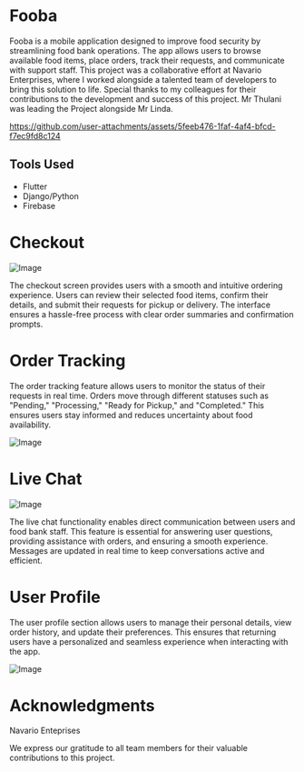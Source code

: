 # Fooba
Fooba is a mobile application designed to improve food security by streamlining food bank operations. The app allows users to browse available food items, place orders, track their requests, and communicate with support staff. This project was a collaborative effort at Navario Enterprises, where I worked alongside a talented team of developers to bring this solution to life. Special thanks to my colleagues for their contributions to the development and success of this project. Mr Thulani was leading the Project alongside Mr Linda. 

https://github.com/user-attachments/assets/5feeb476-1faf-4af4-bfcd-f7ec9fd8c124

## Tools Used
- Flutter
- Django/Python
- Firebase

# Checkout

![Image](https://github.com/user-attachments/assets/afd5b344-2998-46b3-81cc-e44d00602dcc)

The checkout screen provides users with a smooth and intuitive ordering experience. Users can review their selected food items, confirm their details, and submit their requests for pickup or delivery. The interface ensures a hassle-free process with clear order summaries and confirmation prompts.


# Order Tracking

The order tracking feature allows users to monitor the status of their requests in real time. Orders move through different statuses such as "Pending," "Processing," "Ready for Pickup," and "Completed." This ensures users stay informed and reduces uncertainty about food availability.

![Image](https://github.com/user-attachments/assets/afc9fc5b-d0a8-40fd-bf92-9fe839e4d540)


# Live Chat 

![Image](https://github.com/user-attachments/assets/3c8bbef1-a22a-4939-8742-048251ec0470)

The live chat functionality enables direct communication between users and food bank staff. This feature is essential for answering user questions, providing assistance with orders, and ensuring a smooth experience. Messages are updated in real time to keep conversations active and efficient.


# User Profile
The user profile section allows users to manage their personal details, view order history, and update their preferences. This ensures that returning users have a personalized and seamless experience when interacting with the app.

![Image](https://github.com/user-attachments/assets/86d7d6fc-637d-41c4-b342-0dd25f73ea7c)

# Acknowledgments
Navario Enteprises

We express our gratitude to all team members for their valuable contributions to this project.
